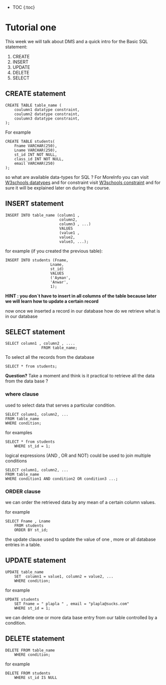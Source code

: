 * TOC
{:toc}
# Tutorial one
This week we will talk about DMS and a quick intro for the Basic SQL statement:
1. CREATE
2. INSERT
3. UPDATE
4. DELETE
5. SELECT


## CREATE statement

```
CREATE TABLE table_name (
    coulumn1 datatype constraint,
    coulumn2 datatype constraint,
    coulumn3 datatype constraint,
);
```

For example

```
CREATE TABLE students(
    Fname VARCHAR(250),
    Lname VARCHAR(250),
    st_id INT NOT NULL,
    class_id INT NOT NULL,
    email VARCHAR(250)
);
```

so what are available data-types for SQL ? For MoreInfo you can visit [W3schools datatypes](https://www.w3schools.com/sql/sql_datatypes.asp)
and for constraint visit [W3schools constraint](https://www.w3schools.com/sql/sql_constraints.asp) and for sure it will be explained later on during the course.

## INSERT statement
```
INSERT INTO table_name (column1 ,
                        column2, 
                        column3 , ...) 
                        VALUES 
                        (value1 , 
                        value2, 
                        value3, ...);
```

for example (if you created the previous table):

```
INSERT INTO students (Fname, 
                    Lname,
                    st_id)
                    VALUES
                    ('Ayman',
                    'Anwar',
                    1);

```

**HINT : you don`t have to insert in all columns of the table because later we will learn how to update a certain record**

now once we inserted a record in our database how do we retrieve what is in our database

## SELECT statement

```
SELECT column1 , column2 , .... 
                FROM table_name;
```

To select all the records from the database

``` 
SELECT * from students;
```

**Question?** Take a moment and think is it practical to retrieve  all the data from the data base ?
### where clause
used to select data that serves a particular condition.

```
SELECT column1, column2, ...
FROM table_name
WHERE condition; 
```

for examples

```
SELECT * from students
    WHERE st_id = 1;
```

logical expressions (AND , OR and NOT) could be used to join multiple conditions

```
SELECT column1, column2, ...
FROM table_name
WHERE condition1 AND condition2 OR condition3 ...; 
```

### ORDER clause

we can order the retrieved data by any mean of a certain column values.

for example
```
SELECT Fname , Lname 
    FROM students
    ORDER BY st_id;
```


the update clause used to update the value of one , more or all database entries in a table.

## UPDATE statement

```
UPDATE table_name
    SET  column1 = value1, column2 = value2, ...
    WHERE condition;
```

for example
```
UPDATE students
    SET Fname = " plapla " , email = "plapla@sucks.com"
    WHERE st_id = 1;
```



we can delete one or more data base entry from our table controlled by a condition.

## DELETE statement

```
DELETE FROM table_name
    WHERE condition; 
```

for example
```
DELETE FROM students
    WHERE st_id IS NULL
```
